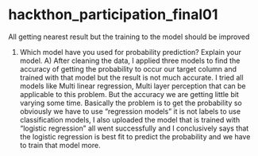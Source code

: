 # hackthon_participation_final01

All getting nearest result  but the training to the model should be improved 



1.	Which model have you used for probability prediction? Explain your model.
A) After cleaning the data, I applied three models to find the accuracy of getting the probability to occur our target column and trained  with that model  but the result is not much accurate. I tried all models like Multi linear regression, Multi layer perception that can be applicable to this problem. But the accuracy we are getting little bit varying some time. Basically the problem is to get the probability so obviously we have to use “regression models” it is not labels to use classification models, I also uploaded the model that is trained with “logistic regression” all went successfully   and I conclusively says that the logistic regression is best fit to predict the probability and we have to  train that model more.
